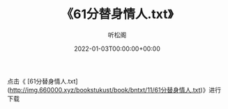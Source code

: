 ﻿---
title:  《61分替身情人.txt》
date:   2022-01-03T00:00:00+00:00
author: 听松阁
layout: post
permalink: /61分替身情人/
categories: 小说
tags: [小说]
---

点击《 [61分替身情人.txt](<a href="http://img.660000.xyz/bookstukust/book/bntxt/11/61" target=_blank>http://img.660000.xyz/bookstukust/book/bntxt/11/61分替身情人.txt)》进行下载